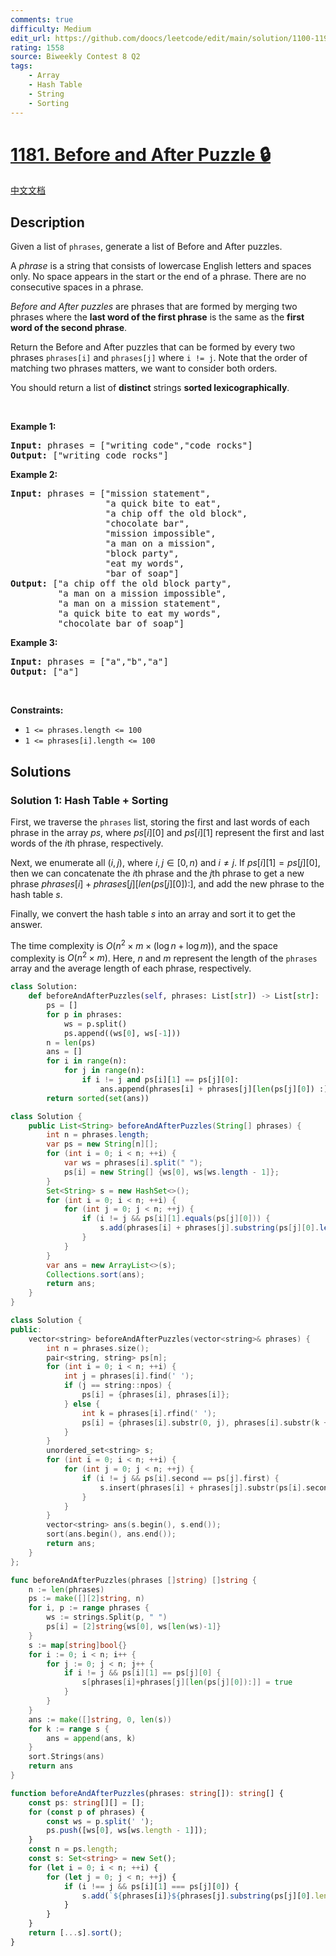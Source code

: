 ```yaml
---
comments: true
difficulty: Medium
edit_url: https://github.com/doocs/leetcode/edit/main/solution/1100-1199/1181.Before%20and%20After%20Puzzle/README_EN.md
rating: 1558
source: Biweekly Contest 8 Q2
tags:
    - Array
    - Hash Table
    - String
    - Sorting
---
```


# [1181. Before and After Puzzle 🔒](https://leetcode.com/problems/before-and-after-puzzle)

[中文文档](/solution/1100-1199/1181.Before%20and%20After%20Puzzle/README.md)

## Description

<p>Given a list of <code>phrases</code>, generate a list of&nbsp;Before and After puzzles.</p>

<p>A <em>phrase</em> is a string that consists of lowercase English letters and spaces only. No space appears in the start or the end of a phrase. There are&nbsp;no consecutive spaces&nbsp;in a phrase.</p>

<p><em>Before and After&nbsp;puzzles</em> are phrases that are formed by merging&nbsp;two phrases where the <strong>last&nbsp;word of the first&nbsp;phrase</strong> is the same as the <strong>first word of the second phrase</strong>.</p>

<p>Return the&nbsp;Before and After&nbsp;puzzles that can be formed by every two phrases&nbsp;<code>phrases[i]</code>&nbsp;and&nbsp;<code>phrases[j]</code>&nbsp;where&nbsp;<code>i != j</code>. Note that the order of matching two phrases matters, we want to consider both orders.</p>

<p>You should return a list of&nbsp;<strong>distinct</strong>&nbsp;strings <strong>sorted&nbsp;lexicographically</strong>.</p>

<p>&nbsp;</p>
<p><strong class="example">Example 1:</strong></p>

<pre>
<strong>Input:</strong> phrases = [&quot;writing code&quot;,&quot;code rocks&quot;]
<strong>Output:</strong> [&quot;writing code rocks&quot;]
</pre>

<p><strong class="example">Example 2:</strong></p>

<pre>
<strong>Input:</strong> phrases = [&quot;mission statement&quot;,
                  &quot;a quick bite to eat&quot;,
&nbsp;                 &quot;a chip off the old block&quot;,
&nbsp;                 &quot;chocolate bar&quot;,
&nbsp;                 &quot;mission impossible&quot;,
&nbsp;                 &quot;a man on a mission&quot;,
&nbsp;                 &quot;block party&quot;,
&nbsp;                 &quot;eat my words&quot;,
&nbsp;                 &quot;bar of soap&quot;]
<strong>Output:</strong> [&quot;a chip off the old block party&quot;,
&nbsp;        &quot;a man on a mission impossible&quot;,
&nbsp;        &quot;a man on a mission statement&quot;,
&nbsp;        &quot;a quick bite to eat my words&quot;,
         &quot;chocolate bar of soap&quot;]
</pre>

<p><strong class="example">Example 3:</strong></p>

<pre>
<strong>Input:</strong> phrases = [&quot;a&quot;,&quot;b&quot;,&quot;a&quot;]
<strong>Output:</strong> [&quot;a&quot;]
</pre>

<p>&nbsp;</p>
<p><strong>Constraints:</strong></p>

<ul>
	<li><code>1 &lt;= phrases.length &lt;= 100</code></li>
	<li><code>1 &lt;= phrases[i].length &lt;= 100</code></li>
</ul>

## Solutions

### Solution 1: Hash Table + Sorting

First, we traverse the `phrases` list, storing the first and last words of each phrase in the array $ps$, where $ps[i][0]$ and $ps[i][1]$ represent the first and last words of the $i$th phrase, respectively.

Next, we enumerate all $(i, j)$, where $i, j \in [0, n)$ and $i \neq j$. If $ps[i][1] = ps[j][0]$, then we can concatenate the $i$th phrase and the $j$th phrase to get a new phrase $phrases[i] + phrases[j][len(ps[j][0]):]$, and add the new phrase to the hash table $s$.

Finally, we convert the hash table $s$ into an array and sort it to get the answer.

The time complexity is $O(n^2 \times m \times (\log n + \log m))$, and the space complexity is $O(n^2 \times m)$. Here, $n$ and $m$ represent the length of the `phrases` array and the average length of each phrase, respectively.

<!-- tabs:start -->

```python
class Solution:
    def beforeAndAfterPuzzles(self, phrases: List[str]) -> List[str]:
        ps = []
        for p in phrases:
            ws = p.split()
            ps.append((ws[0], ws[-1]))
        n = len(ps)
        ans = []
        for i in range(n):
            for j in range(n):
                if i != j and ps[i][1] == ps[j][0]:
                    ans.append(phrases[i] + phrases[j][len(ps[j][0]) :])
        return sorted(set(ans))
```

```java
class Solution {
    public List<String> beforeAndAfterPuzzles(String[] phrases) {
        int n = phrases.length;
        var ps = new String[n][];
        for (int i = 0; i < n; ++i) {
            var ws = phrases[i].split(" ");
            ps[i] = new String[] {ws[0], ws[ws.length - 1]};
        }
        Set<String> s = new HashSet<>();
        for (int i = 0; i < n; ++i) {
            for (int j = 0; j < n; ++j) {
                if (i != j && ps[i][1].equals(ps[j][0])) {
                    s.add(phrases[i] + phrases[j].substring(ps[j][0].length()));
                }
            }
        }
        var ans = new ArrayList<>(s);
        Collections.sort(ans);
        return ans;
    }
}
```

```cpp
class Solution {
public:
    vector<string> beforeAndAfterPuzzles(vector<string>& phrases) {
        int n = phrases.size();
        pair<string, string> ps[n];
        for (int i = 0; i < n; ++i) {
            int j = phrases[i].find(' ');
            if (j == string::npos) {
                ps[i] = {phrases[i], phrases[i]};
            } else {
                int k = phrases[i].rfind(' ');
                ps[i] = {phrases[i].substr(0, j), phrases[i].substr(k + 1)};
            }
        }
        unordered_set<string> s;
        for (int i = 0; i < n; ++i) {
            for (int j = 0; j < n; ++j) {
                if (i != j && ps[i].second == ps[j].first) {
                    s.insert(phrases[i] + phrases[j].substr(ps[i].second.size()));
                }
            }
        }
        vector<string> ans(s.begin(), s.end());
        sort(ans.begin(), ans.end());
        return ans;
    }
};
```

```go
func beforeAndAfterPuzzles(phrases []string) []string {
	n := len(phrases)
	ps := make([][2]string, n)
	for i, p := range phrases {
		ws := strings.Split(p, " ")
		ps[i] = [2]string{ws[0], ws[len(ws)-1]}
	}
	s := map[string]bool{}
	for i := 0; i < n; i++ {
		for j := 0; j < n; j++ {
			if i != j && ps[i][1] == ps[j][0] {
				s[phrases[i]+phrases[j][len(ps[j][0]):]] = true
			}
		}
	}
	ans := make([]string, 0, len(s))
	for k := range s {
		ans = append(ans, k)
	}
	sort.Strings(ans)
	return ans
}
```

```ts
function beforeAndAfterPuzzles(phrases: string[]): string[] {
    const ps: string[][] = [];
    for (const p of phrases) {
        const ws = p.split(' ');
        ps.push([ws[0], ws[ws.length - 1]]);
    }
    const n = ps.length;
    const s: Set<string> = new Set();
    for (let i = 0; i < n; ++i) {
        for (let j = 0; j < n; ++j) {
            if (i !== j && ps[i][1] === ps[j][0]) {
                s.add(`${phrases[i]}${phrases[j].substring(ps[j][0].length)}`);
            }
        }
    }
    return [...s].sort();
}
```

<!-- tabs:end -->

<!-- end -->
